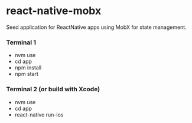 # react-native-mobx
Seed application for ReactNative apps using MobX for state management.

### Terminal 1
- nvm use
- cd app
- npm install
- npm start

### Terminal 2 (or build with Xcode)
- nvm use
- cd app
- react-native run-ios
